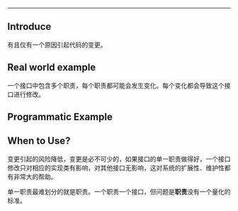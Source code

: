 --------------

## Introduce
  
  有且仅有一个原因引起代码的变更。

## Real world example

  一个接口中包含多个职责，每个职责都可能会发生变化。每个变化都会导致这个接口进行修改。

## Programmatic Example

## When to Use?

  变更引起的风险降低，变更是必不可少的，如果接口的单一职责做得好，一个接口修改只对相应的实现类有影响，对其他接口无影响，这对系统的扩展性、维护性都有非常大的帮助。

  单一职责最难划分的就是职责。一个职责一个接口，但问题是**职责**没有一个量化的标准。